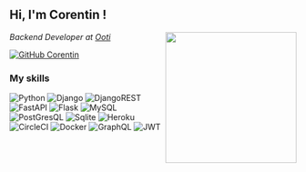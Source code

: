 <h2> Hi, I'm Corentin ! </h2>
<img align='right' src="https://media.giphy.com/media/LMt9638dO8dftAjtco/giphy.gif" width="230">
<p><em>Backend Developer at <a href=https://ooti.co/en/ target="_blank">Ooti</a>
</em></p>


[![GitHub Corentin](https://img.shields.io/github/followers/cocorico84?label=follow&style=social)](https://github.com/Cocorico84)

### My skills

<p>
  <img alt="Python" src="https://img.shields.io/badge/Python-3776AB?style=for-the-badge&logo=python&logoColor=white" />
  <img alt="Django" src="https://img.shields.io/badge/django-%23092E20.svg?style=for-the-badge&logo=django&logoColor=white" />
  <img alt="DjangoREST" src="https://img.shields.io/badge/DJANGO-REST-ff1709?style=for-the-badge&logo=django&logoColor=white&color=ff1709&labelColor=gray" />
  <img alt="FastAPI" src="https://img.shields.io/badge/FastAPI-005571?style=for-the-badge&logo=fastapi" />
  <img alt="Flask" src="https://img.shields.io/badge/Flask-000000?style=for-the-badge&logo=flask&logoColor=white" />
  <img alt="MySQL" src="https://img.shields.io/badge/MySQL-00000F?style=for-the-badge&logo=mysql&logoColor=white" />
  <img alt="PostGresQL" src="https://img.shields.io/badge/PostgreSQL-316192?style=for-the-badge&logo=postgresql&logoColor=white" />
  <img alt="Sqlite" src="https://img.shields.io/badge/SQLite-07405E?style=for-the-badge&logo=sqlite&logoColor=white" />
  <img alt="Heroku" src="https://img.shields.io/badge/Heroku-430098?style=for-the-badge&logo=heroku&logoColor=white" />
  <img alt="CircleCI" src="https://img.shields.io/badge/circleci-343434?style=for-the-badge&logo=circleci&logoColor=white" />
  <img alt="Docker" src="https://img.shields.io/badge/docker-%230db7ed.svg?style=for-the-badge&logo=docker&logoColor=white" />
  <img alt="GraphQL" src="https://img.shields.io/badge/-GraphQL-E10098?style=for-the-badge&logo=graphql&logoColor=white" />
  <img alt="JWT" src="https://img.shields.io/badge/JWT-black?style=for-the-badge&logo=JSON%20web%20tokens" />
</p>
